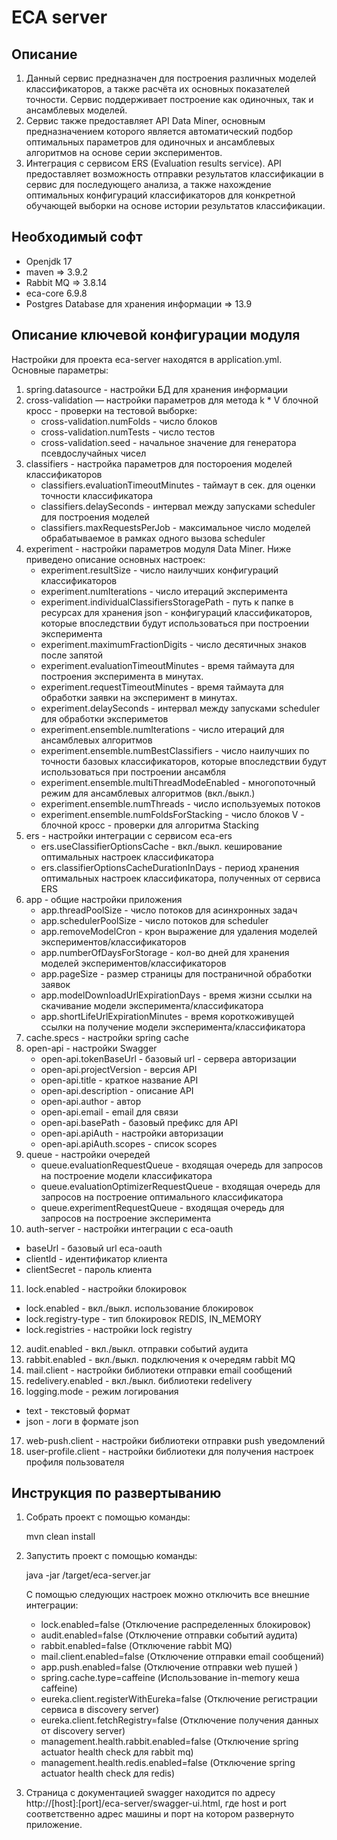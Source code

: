 ECA server
========================================

Описание
----------------------------------------
1. Данный сервис предназначен для построения различных моделей классификаторов, а также
расчёта их основных показателей точности. Сервис поддерживает построение как
одиночных, так и ансамблевых моделей.
2. Сервис также предоставляет API Data Miner, основным предназначением которого
является автоматический подбор оптимальных параметров для одиночных и ансамблевых алгоритмов
на основе серии экспериментов.
3. Интеграция с сервисом ERS (Evaluation results service). API предоставляет возможность
отправки результатов классификации в сервис для последующего анализа, а также нахождение
оптимальных конфигураций классификаторов для конкретной обучающей выборки на
основе истории результатов классификации.

Необходимый софт
----------------------------------------
* Openjdk 17
* maven => 3.9.2
* Rabbit MQ => 3.8.14
* eca-core 6.9.8
* Postgres Database для хранения информации => 13.9

Описание ключевой конфигурации модуля
----------------------------------------
Настройки для проекта eca-server находятся в application.yml. Основные параметры:
1) spring.datasource - настройки БД для хранения информации
2) cross-validation — настройки параметров для метода k * V блочной кросс - проверки
   на тестовой выборке:
   * cross-validation.numFolds - число блоков
   * cross-validation.numTests - число тестов
   * cross-validation.seed - начальное значение для генератора псевдослучайных чисел
3) classifiers - настройка параметров для постороения моделей классификаторов
   * classifiers.evaluationTimeoutMinutes - таймаут в сек. для оценки точности классификатора
   * classifiers.delaySeconds - интервал между запусками scheduler для построения моделей
   * classifiers.maxRequestsPerJob - максимальное число моделей обрабатываемое в рамках одного вызова scheduler
4) experiment - настройки параметров модуля Data Miner. Ниже приведено описание
   основных настроек:
   * experiment.resultSize - число наилучших конфигураций классификаторов
   * experiment.numIterations - число итераций эксперимента
   * experiment.individualClassifiersStoragePath - путь к папке в ресурсах для хранения json - конфигураций классификаторов,
   которые впоследствии будут использоваться при построении эксперимента
   * experiment.maximumFractionDigits - число десятичных знаков после запятой
   * experiment.evaluationTimeoutMinutes - время таймаута для построения эксперимента в минутах.
   * experiment.requestTimeoutMinutes - время таймаута для обработки заявки на эксперимент в минутах.
   * experiment.delaySeconds - интервал между запусками scheduler для обработки экспериметов
   * experiment.ensemble.numIterations - число итераций для ансамблевых алгоритмов
   * experiment.ensemble.numBestClassifiers - число наилучших по точности базовых классификаторов, которые впоследствии
   будут использоваться при построении ансамбля
   * experiment.ensemble.multiThreadModeEnabled - многопоточный режим для ансамблевых алгоритмов (вкл./выкл.)
   * experiment.ensemble.numThreads - число используемых потоков
   * experiment.ensemble.numFoldsForStacking - число блоков V - блочной кросс - проверки для алгоритма Stacking
5) ers - настройки интеграции с сервисом eca-ers
   * ers.useClassifierOptionsCache - вкл./выкл. кеширование оптимальных настроек классификатора
   * ers.classifierOptionsCacheDurationInDays - период хранения оптимальных настроек классификатора, полученных от сервиса ERS
6) app - общие настройки приложения
   * app.threadPoolSize - число потоков для асинхронных задач
   * app.schedulerPoolSize - число потоков для scheduler
   * app.removeModelCron - крон выражение для удаления моделей экспериментов/классификаторов
   * app.numberOfDaysForStorage - кол-во дней для хранения моделей экспериментов/классификаторов
   * app.pageSize - размер страницы для постраничной обработки заявок
   * app.modelDownloadUrlExpirationDays - время жизни ссылки на скачивание модели эксперимента/классификатора
   * app.shortLifeUrlExpirationMinutes - время короткоживущей ссылки на получение модели эксперимента/классификатора
7) cache.specs - настройки spring cache
8) open-api - настройки Swagger
   * open-api.tokenBaseUrl - базовый url - сервера авторизации
   * open-api.projectVersion - версия API
   * open-api.title - краткое название API
   * open-api.description - описание API
   * open-api.author - автор
   * open-api.email - email для связи
   * open-api.basePath - базовый префикс для API
   * open-api.apiAuth - настройки авторизации
   * open-api.apiAuth.scopes - список scopes
9) queue - настройки очередей
   * queue.evaluationRequestQueue - входящая очередь для запросов на построение модели классификатора
   * queue.evaluationOptimizerRequestQueue - входящая очередь для запросов на построение оптимального классификатора
   * queue.experimentRequestQueue - входящая очередь для запросов на построение эксперимента
10) auth-server - настройки интеграции с eca-oauth
   * baseUrl - базовый url eca-oauth
   * clientId - идентификатор клиента
   * clientSecret - пароль клиента
11) lock.enabled - настройки блокировок
   * lock.enabled - вкл./выкл. использование блокировок
   * lock.registry-type - тип блокировок REDIS, IN_MEMORY
   * lock.registries - настройки lock registry
12) audit.enabled - вкл./выкл. отправки событий аудита
13) rabbit.enabled - вкл./выкл. подключения к очередям rabbit MQ
14) mail.client - настройки библиотеки отправки email сообщений
15) redelivery.enabled - вкл./выкл. библиотеки redelivery 
16) logging.mode - режим логирования
   * text - текстовый формат
   * json - логи в формате json
17) web-push.client - настройки библиотеки отправки push уведомлений
18) user-profile.client - настройки библиотеки для получения настроек профиля пользователя

Инструкция по развертыванию
----------------------------------------

1. Собрать проект с помощью команды:
    
   mvn clean install
    
2. Запустить проект с помощью команды:

    java -jar /target/eca-server.jar

    С помощью следующих настроек можно отключить все внешние интеграции:
    
    * lock.enabled=false
      (Отключение распределенных блокировок)
    * audit.enabled=false
      (Отключение отправки событий аудита)
    * rabbit.enabled=false
      (Отключение rabbit MQ)
    * mail.client.enabled=false
      (Отключение отправки email сообщений)
     * app.push.enabled=false
      (Отключение отправки web пушей )
    * spring.cache.type=caffeine
      (Использование in-memory кеша caffeine)
    * eureka.client.registerWithEureka=false
      (Отключение регистрации сервиса в discovery server)
    * eureka.client.fetchRegistry=false
      (Отключение получения данных от discovery server)
    * management.health.rabbit.enabled=false
      (Отключение spring actuator health check для rabbit mq)
    * management.health.redis.enabled=false
      (Отключение spring actuator health check для redis)
         
3. Страница с документацией swagger находится по адресу http://[host]:[port]/eca-server/swagger-ui.html, где host и port
соответственно адрес машины и порт на котором развернуто приложение.
